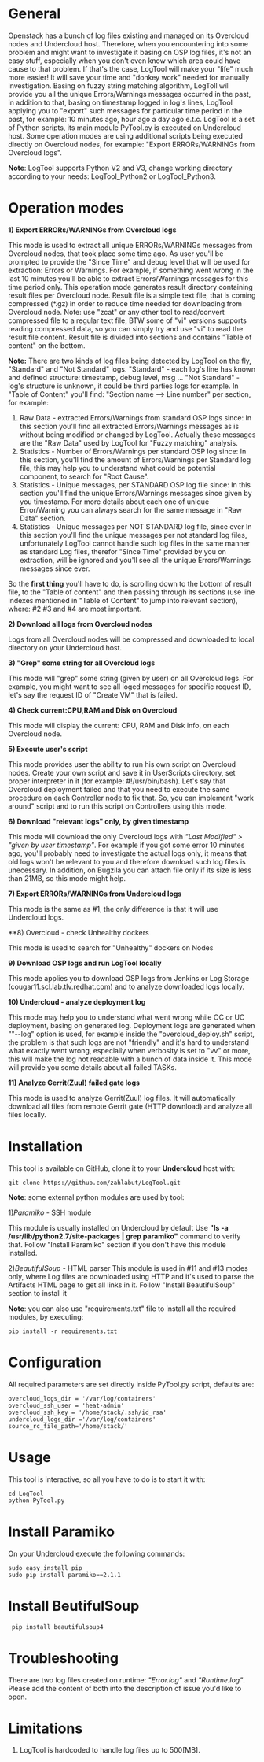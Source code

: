 # General
Openstack has a bunch of log files existing and managed on its Overcloud nodes and Undercloud host.
Therefore, when you encountering into some problem and might want to investigate it basing on OSP log files, it's not
an easy stuff, especially when you don't even know which area could have cause to that problem.
If that's the case, LogTool will make your "life" much more easier!
It will save your time and "donkey work" needed for manually investigation.
Basing on fuzzy string matching algorithm, LogToll will provide you all the unique Errors/Warnings messages occurred in the past,
in addition to that, basing on timestamp logged in log's lines, LogTool applying you to "export" such messages for
particular time period in the past, for example: 10 minutes ago, hour ago a day ago e.t.c.
LogTool is a set of Python scripts, its main module PyTool.py is executed on Undercloud host.
Some operation modes are using additional scripts being executed directly on Overcloud nodes, for example:
"Export ERRORs/WARNINGs from Overcloud logs".

**Note**: LogTool supports Python V2 and V3, change working directory according to your needs: LogTool_Python2 or LogTool_Python3.

# Operation modes
**1) Export ERRORs/WARNINGs from Overcloud logs**

This mode is used to extract all unique ERRORs/WARNINGs messages from Overcloud nodes, that took place some time ago.
As user you'll be prompted to provide the "Since Time" and debug level that will be used for extraction: Errors or Warnings.
For example, if something went wrong in the last 10 minutes you'll be able to extract Errors/Warnings messages for this time period only.
This operation mode generates result directory containing result files per Overcloud node.
Result file is a simple text file, that is coming compressed (*.gz) in order to reduce time needed for downloading from Overcloud node.
Note: use "zcat" or any other tool to read/convert compressed file to a regular text file, BTW some of "vi" versions supports reading
compressed data, so you can simply try and use "vi" to read the result file content.
Result file is divided into sections and contains "Table of content" on the bottom.

**Note:**
There are two kinds of log files being detected by LogTool on the fly, "Standard" and "Not Standard" logs.
"Standard" - each log's line has known and defined structure: timestamp, debug level, msg ...
"Not Standard" - log's structure is unknown, it could be third parties logs for example.
In "Table of Content" you'll find: "Section name --> Line number" per section, for example:
1) Raw Data - extracted Errors/Warnings from standard OSP logs since: <Given Timestamp>
   In this section you'll find all extracted Errors/Warnings messages as is without being modified or changed by LogTool.
   Actually these messages are the "Raw Data" used by LogTool for "Fuzzy matching" analysis.
2) Statistics - Number of Errors/Warnings per standard OSP log since: <Given Timestamp>
   In this section, you'll find the amount of Errors/Warnings per Standard log file, this may help you to understand
   what could be potential component, to search for "Root Cause".
3) Statistics - Unique messages, per STANDARD OSP log file since: <Given Timestamp>
   In this section you'll find the unique Errors/Warnings messages since given by you timestamp.
   For more details about each one of unique Error/Warning you can always search for the same message in "Raw Data" section.
4) Statistics - Unique messages per NOT STANDARD log file, since ever
   In this section you'll find the unique messages per not standard log files, unfortunately LogTool cannot handle such
   log files in the same manner as standard Log files, therefor "Since Time" provided by you on extraction, will be ignored and
   you'll see all the unique Errors/Warnings messages since ever.

So the **first thing** you'll have to do, is scrolling down to the bottom of result file, to the "Table of content" and then passing through
its sections (use line indexes mentioned in "Table of Content" to jump into relevant section), where: #2 #3 and #4 are most important.

**2) Download all logs from Overcloud nodes**

Logs from all Overcloud nodes will be compressed and downloaded to local directory on your Undercloud host.

**3) "Grep" some string for all Overcloud logs**

This mode will "grep" some string (given by user) on all Overcloud logs. For example, you might want to see all loged messages for specific request ID, let's say the request ID of "Create VM" that is failed.

**4) Check current:CPU,RAM and Disk on Overcloud**

This mode will display the current: CPU, RAM and Disk info, on each Overcloud node.

**5) Execute user's script**

This mode provides user the ability to run his own script on Overcloud nodes.
Create your own script and save it in UserScripts directory, set proper interpreter in it (for example: #!/usr/bin/bash).
Let's say that Overcloud deployment failed and that you need to execute the same procedure on each Controller node to fix that.
So, you can implement "work around" script and to run this script on Controllers using this mode.

**6) Download "relevant logs" only, by given timestamp**

This mode will download the only Overcloud logs with *"Last Modified" > "given by user timestamp"*.
For example if you got some error 10 minutes ago, you'll probably need to investigate the actual logs only, it means that old logs won't be relevant to you and therefore download such log files is unecessary.
In addition, on Bugzila you can attach file only if its size is less than 21MB, so this mode might help.

**7) Export ERRORs/WARNINGs from Undercloud logs**

This mode is the same as #1, the only difference is that it will use Undercloud logs.

**8) Overcloud - check Unhealthy dockers

This mode is used to search for "Unhealthy" dockers on Nodes

**9)  Download OSP logs and run LogTool locally**

This mode applies you to download OSP logs from Jenkins or Log Storage (cougar11.scl.lab.tlv.redhat.com) and to analyze downloaded logs locally.

**10)  Undercloud - analyze deployment log**

This mode may help you to understand what went wrong while OC or UC deployment, basing on generated log.
Deployment logs are generated when ""--log" option is used, for example inside the "overcloud_deploy.sh" script, the
problem is that such logs are not "friendly" and it's hard to understand what exactly went wrong, especially
when verbosity is set to "vv" or more, this will make the log not readable with a bunch of data inside it.
This mode will provide you some details about all failed TASKs.

**11) Analyze Gerrit(Zuul) failed gate logs**

This mode is used to analyze Gerrit(Zuul) log files.
It will automatically download all files from remote Gerrit gate (HTTP download) and analyze all
files locally.


# Installation
This tool is available on GitHub, clone it to your **Undercloud** host with:

    git clone https://github.com/zahlabut/LogTool.git

**Note**: some external python modules are used by tool:

1)_Paramiko_ - SSH module

This module is usually installed on Undercloud by default
Use **"ls -a /usr/lib/python2.7/site-packages | grep paramiko"** command to verify that.
Follow "Install Paramiko" section if you don't have this module installed.

2)_BeautifulSoup_ - HTML parser
This module is used in #11 and #13 modes only, where Log files are downloaded using HTTP and it's used to parse the Artifacts HTML
page to get all links in it. Follow "Install BeautifulSoup" section to install it

**Note**: you can also use "requirements.txt" file to install all the required modules, by executing:

    pip install -r requirements.txt

# Configuration
All required parameters are set directly inside PyTool.py script, defaults are:

    overcloud_logs_dir = '/var/log/containers'
    overcloud_ssh_user = 'heat-admin'
    overcloud_ssh_key = '/home/stack/.ssh/id_rsa'
    undercloud_logs_dir ='/var/log/containers'
    source_rc_file_path='/home/stack/'



# Usage
This tool is interactive, so all you have to do is to start it with:

    cd LogTool
    python PyTool.py

# Install Paramiko
On your Undercloud execute the following commands:

    sudo easy_install pip
    sudo pip install paramiko==2.1.1

# Install BeutifulSoup

     pip install beautifulsoup4

# Troubleshooting
There are two log files created on runtime: _"Error.log"_ and _"Runtime.log"_.
Please add the content of both into the description of issue you'd like to open.


# Limitations
1) LogTool is hardcoded to handle log files up to 500[MB].



